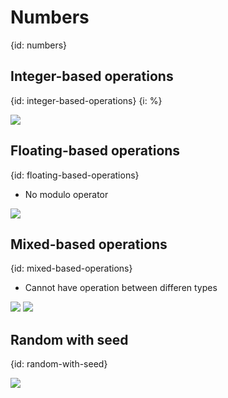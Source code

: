 # Numbers
{id: numbers}

## Integer-based operations
{id: integer-based-operations}
{i: %}

![](examples/numbers-integers/numbers_integers.go)

## Floating-based operations
{id: floating-based-operations}

* No modulo operator

![](examples/numbers-float/numbers_float.go)


## Mixed-based operations
{id: mixed-based-operations}

* Cannot have operation between differen types

![](examples/numbers-mix/numbers_mix.go)
![](examples/numbers-mix/numbers_mix.out)


## Random with seed
{id: random-with-seed}

![](examples/random_with_seed/random_with_seed.go)

